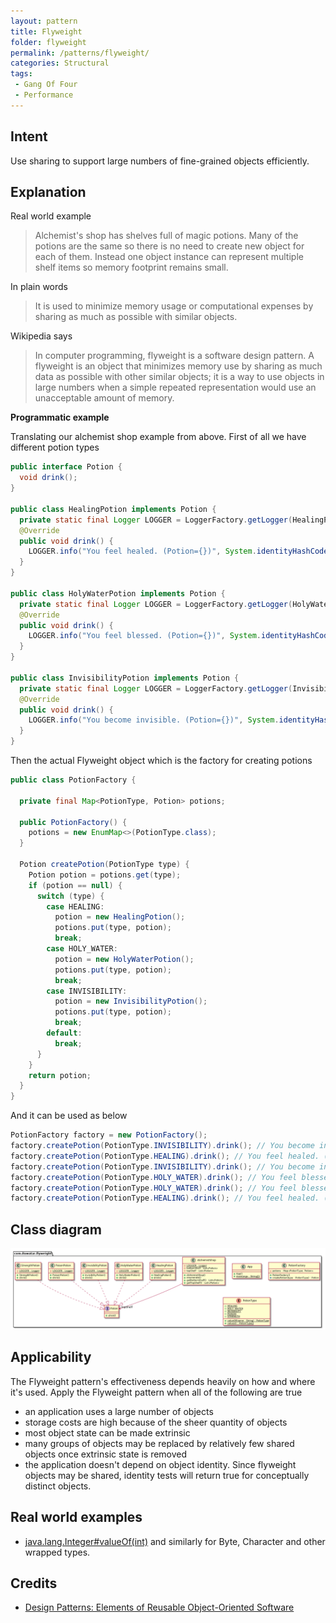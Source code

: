 ```yaml
---
layout: pattern
title: Flyweight
folder: flyweight
permalink: /patterns/flyweight/
categories: Structural
tags:
 - Gang Of Four
 - Performance
---
```


## Intent
Use sharing to support large numbers of fine-grained objects
efficiently.

## Explanation
Real world example

> Alchemist's shop has shelves full of magic potions. Many of the potions are the same so there is no need to create new object for each of them. Instead one object instance can represent multiple shelf items so memory footprint remains small.

In plain words

> It is used to minimize memory usage or computational expenses by sharing as much as possible with similar objects.

Wikipedia says

> In computer programming, flyweight is a software design pattern. A flyweight is an object that minimizes memory use by sharing as much data as possible with other similar objects; it is a way to use objects in large numbers when a simple repeated representation would use an unacceptable amount of memory.

**Programmatic example**

Translating our alchemist shop example from above. First of all we have different potion types

```java
public interface Potion {
  void drink();
}

public class HealingPotion implements Potion {
  private static final Logger LOGGER = LoggerFactory.getLogger(HealingPotion.class);
  @Override
  public void drink() {
    LOGGER.info("You feel healed. (Potion={})", System.identityHashCode(this));
  }
}

public class HolyWaterPotion implements Potion {
  private static final Logger LOGGER = LoggerFactory.getLogger(HolyWaterPotion.class);
  @Override
  public void drink() {
    LOGGER.info("You feel blessed. (Potion={})", System.identityHashCode(this));
  }
}

public class InvisibilityPotion implements Potion {
  private static final Logger LOGGER = LoggerFactory.getLogger(InvisibilityPotion.class);
  @Override
  public void drink() {
    LOGGER.info("You become invisible. (Potion={})", System.identityHashCode(this));
  }
}
```

Then the actual Flyweight object which is the factory for creating potions

```java
public class PotionFactory {

  private final Map<PotionType, Potion> potions;

  public PotionFactory() {
    potions = new EnumMap<>(PotionType.class);
  }

  Potion createPotion(PotionType type) {
    Potion potion = potions.get(type);
    if (potion == null) {
      switch (type) {
        case HEALING:
          potion = new HealingPotion();
          potions.put(type, potion);
          break;
        case HOLY_WATER:
          potion = new HolyWaterPotion();
          potions.put(type, potion);
          break;
        case INVISIBILITY:
          potion = new InvisibilityPotion();
          potions.put(type, potion);
          break;
        default:
          break;
      }
    }
    return potion;
  }
}
```

And it can be used as below

```java
PotionFactory factory = new PotionFactory();
factory.createPotion(PotionType.INVISIBILITY).drink(); // You become invisible. (Potion=6566818)
factory.createPotion(PotionType.HEALING).drink(); // You feel healed. (Potion=648129364)
factory.createPotion(PotionType.INVISIBILITY).drink(); // You become invisible. (Potion=6566818)
factory.createPotion(PotionType.HOLY_WATER).drink(); // You feel blessed. (Potion=1104106489)
factory.createPotion(PotionType.HOLY_WATER).drink(); // You feel blessed. (Potion=1104106489)
factory.createPotion(PotionType.HEALING).drink(); // You feel healed. (Potion=648129364)
```

## Class diagram
![alt text](./etc/flyweight.urm.png "Flyweight pattern class diagram")

## Applicability
The Flyweight pattern's effectiveness depends heavily on how
and where it's used. Apply the Flyweight pattern when all of the following are
true

* an application uses a large number of objects
* storage costs are high because of the sheer quantity of objects
* most object state can be made extrinsic
* many groups of objects may be replaced by relatively few shared objects once extrinsic state is removed
* the application doesn't depend on object identity. Since flyweight objects may be shared, identity tests will return true for conceptually distinct objects.

## Real world examples

* [java.lang.Integer#valueOf(int)](http://docs.oracle.com/javase/8/docs/api/java/lang/Integer.html#valueOf%28int%29) and similarly for Byte, Character and other wrapped types.

## Credits

* [Design Patterns: Elements of Reusable Object-Oriented Software](http://www.amazon.com/Design-Patterns-Elements-Reusable-Object-Oriented/dp/0201633612)
